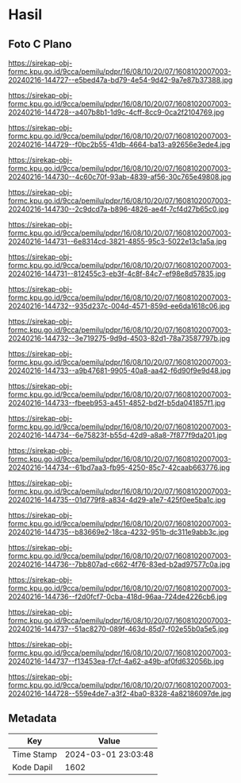 # Hasil

## Foto C Plano

https://sirekap-obj-formc.kpu.go.id/9cca/pemilu/pdpr/16/08/10/20/07/1608102007003-20240216-144727--e5bed47a-bd79-4e54-9d42-9a7e87b37388.jpg

https://sirekap-obj-formc.kpu.go.id/9cca/pemilu/pdpr/16/08/10/20/07/1608102007003-20240216-144728--a407b8b1-1d9c-4cff-8cc9-0ca2f2104769.jpg

https://sirekap-obj-formc.kpu.go.id/9cca/pemilu/pdpr/16/08/10/20/07/1608102007003-20240216-144729--f0bc2b55-41db-4664-ba13-a92656e3ede4.jpg

https://sirekap-obj-formc.kpu.go.id/9cca/pemilu/pdpr/16/08/10/20/07/1608102007003-20240216-144730--4c60c70f-93ab-4839-af56-30c765e49808.jpg

https://sirekap-obj-formc.kpu.go.id/9cca/pemilu/pdpr/16/08/10/20/07/1608102007003-20240216-144730--2c9dcd7a-b896-4826-ae4f-7cf4d27b65c0.jpg

https://sirekap-obj-formc.kpu.go.id/9cca/pemilu/pdpr/16/08/10/20/07/1608102007003-20240216-144731--6e8314cd-3821-4855-95c3-5022e13c1a5a.jpg

https://sirekap-obj-formc.kpu.go.id/9cca/pemilu/pdpr/16/08/10/20/07/1608102007003-20240216-144731--812455c3-eb3f-4c8f-84c7-ef98e8d57835.jpg

https://sirekap-obj-formc.kpu.go.id/9cca/pemilu/pdpr/16/08/10/20/07/1608102007003-20240216-144732--935d237c-004d-4571-859d-ee6da1618c06.jpg

https://sirekap-obj-formc.kpu.go.id/9cca/pemilu/pdpr/16/08/10/20/07/1608102007003-20240216-144732--3e719275-9d9d-4503-82d1-78a73587797b.jpg

https://sirekap-obj-formc.kpu.go.id/9cca/pemilu/pdpr/16/08/10/20/07/1608102007003-20240216-144733--a9b47681-9905-40a8-aa42-f6d90f9e9d48.jpg

https://sirekap-obj-formc.kpu.go.id/9cca/pemilu/pdpr/16/08/10/20/07/1608102007003-20240216-144733--fbeeb953-a451-4852-bd2f-b5da041857f1.jpg

https://sirekap-obj-formc.kpu.go.id/9cca/pemilu/pdpr/16/08/10/20/07/1608102007003-20240216-144734--6e75823f-b55d-42d9-a8a8-7f877f9da201.jpg

https://sirekap-obj-formc.kpu.go.id/9cca/pemilu/pdpr/16/08/10/20/07/1608102007003-20240216-144734--61bd7aa3-fb95-4250-85c7-42caab663776.jpg

https://sirekap-obj-formc.kpu.go.id/9cca/pemilu/pdpr/16/08/10/20/07/1608102007003-20240216-144735--01d779f8-a834-4d29-a1e7-425f0ee5ba1c.jpg

https://sirekap-obj-formc.kpu.go.id/9cca/pemilu/pdpr/16/08/10/20/07/1608102007003-20240216-144735--b83669e2-18ca-4232-951b-dc311e9abb3c.jpg

https://sirekap-obj-formc.kpu.go.id/9cca/pemilu/pdpr/16/08/10/20/07/1608102007003-20240216-144736--7bb807ad-c662-4f76-83ed-b2ad97577c0a.jpg

https://sirekap-obj-formc.kpu.go.id/9cca/pemilu/pdpr/16/08/10/20/07/1608102007003-20240216-144736--f2d0fcf7-0cba-418d-96aa-724de4226cb6.jpg

https://sirekap-obj-formc.kpu.go.id/9cca/pemilu/pdpr/16/08/10/20/07/1608102007003-20240216-144737--51ac8270-089f-463d-85d7-f02e55b0a5e5.jpg

https://sirekap-obj-formc.kpu.go.id/9cca/pemilu/pdpr/16/08/10/20/07/1608102007003-20240216-144737--f13453ea-f7cf-4a62-a49b-af0fd632056b.jpg

https://sirekap-obj-formc.kpu.go.id/9cca/pemilu/pdpr/16/08/10/20/07/1608102007003-20240216-144728--559e4de7-a3f2-4ba0-8328-4a82186097de.jpg


## Metadata

| Key        | Value               |
| ---------- | ------------------- |
| Time Stamp | 2024-03-01 23:03:48 |
| Kode Dapil | 1602                |



